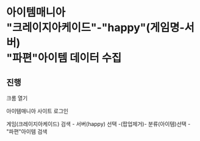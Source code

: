 # 아이템매니아<br>"크레이지아케이드"-"happy"(게임명-서버)<br> "파편"아이템 데이터 수집

## 진행
크롬 열기

아이템매니아 사이트 로그인

게임(크레이지아케이드) 검색 - 서버(happy) 선택 -(팝업제거)- 분류(아이템)선택 - "파편"아이템 검색
